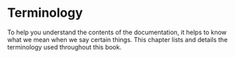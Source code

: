 # Terminology

To help you understand the contents of the documentation, it helps to know what we mean when we say certain things. This chapter lists and details the terminology used throughout this book.

